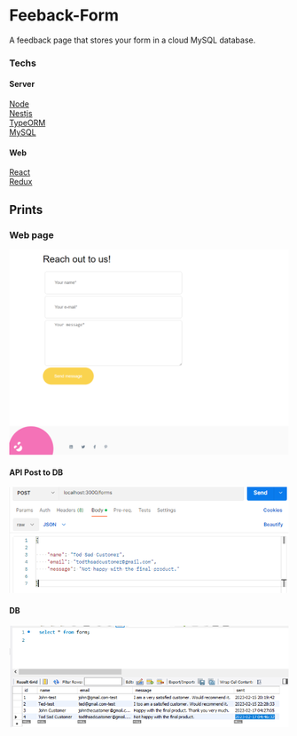 # Feeback-Form
A feedback page that stores your form in a cloud MySQL database.
### Techs
#### Server
<a href="https://nodejs.org/">Node</a><br>
<a href="https://nestjs.com/">Nestjs</a><br>
<a href="https://typeorm.io/">TypeORM</a><br>
<a href="https://www.mysql.com/">MySQL</a>
#### Web
<a href="reactjs.org/">React</a><br>
<a href="https://redux.js.org/">Redux</a>

## Prints
### Web page
![img](https://github.com/wdMeloSatanana/Feeback-Form/blob/master/images/web-page.png?raw=true)

#### API Post to DB
![img](https://github.com/wdMeloSatanana/Feeback-Form/blob/master/images/api-json.png?raw=true)


#### DB
![img](https://github.com/wdMeloSatanana/Feeback-Form/blob/master/images/db.png?raw=true)
